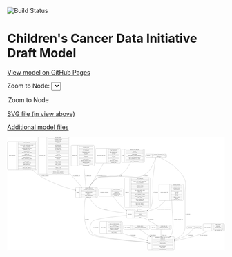 <link rel='stylesheet' href="assets/style.css">
<link rel='stylesheet' href="https://unpkg.com/leaflet@1.5.1/dist/leaflet.css" integrity="sha512-xwE/Az9zrjBIphAcBb3F6JVqxf46+CDLwfLMHloNu6KEQCAWi6HcDUbeOfBIptF7tcCzusKFjFw2yuvEpDL9wQ==" crossorigin="">
<script type="text/javascript" src="https://code.jquery.com/jquery-3.2.1.min.js"></script>
<script type="text/javascript"  src="https://unpkg.com/leaflet@1.5.1/dist/leaflet.js"></script>
<script type="text/javascript" src="assets/actions.js"></script>

![Build Status](https://github.com/CBIIT/ccdi-model/actions/workflows/model-test-and-deploy.yml/badge.svg)

# Children's Cancer Data Initiative Draft Model

[View model on GitHub Pages](https://cbiit.github.io/ccdi-model/)



Zoom to Node: <select id="node_select">
  <option value="">Zoom to Node</option>
</select>
<div id="model"></div>

<p>
<a href="./model-desc/ccdi-model.svg">SVG file (in view above)</a>
<p>
<a href="./model-desc">Additional model files</a>
<div id='graph' style='display:off;'>
<svg width="3373pt" height="1758pt"
 viewBox="0.00 0.00 3373.00 1758.00" xmlns="http://www.w3.org/2000/svg" xmlns:xlink="http://www.w3.org/1999/xlink">
<g id="graph0" class="graph" transform="scale(1 1) rotate(0) translate(4 1754)">
<title>Perl</title>
<polygon fill="#ffffff" stroke="transparent" points="-4,4 -4,-1754 3369,-1754 3369,4 -4,4"/>
<!-- methylation_array_file -->
<g id="node1" class="node">
<title>methylation_array_file</title>
<path fill="none" stroke="#000000" d="M1375,-1347C1375,-1347 1742,-1347 1742,-1347 1748,-1347 1754,-1353 1754,-1359 1754,-1359 1754,-1565 1754,-1565 1754,-1571 1748,-1577 1742,-1577 1742,-1577 1375,-1577 1375,-1577 1369,-1577 1363,-1571 1363,-1565 1363,-1565 1363,-1359 1363,-1359 1363,-1353 1369,-1347 1375,-1347"/>
<text text-anchor="middle" x="1452" y="-1458.3" font-family="Times,serif" font-size="14.00" fill="#000000">methylation_array_file</text>
<polyline fill="none" stroke="#000000" points="1541,-1347 1541,-1577 "/>
<text text-anchor="middle" x="1551.5" y="-1458.3" font-family="Times,serif" font-size="14.00" fill="#000000"> </text>
<polyline fill="none" stroke="#000000" points="1562,-1347 1562,-1577 "/>
<text text-anchor="middle" x="1647.5" y="-1561.8" font-family="Times,serif" font-size="14.00" fill="#000000">dcf_indexd_guid</text>
<polyline fill="none" stroke="#000000" points="1562,-1554 1733,-1554 "/>
<text text-anchor="middle" x="1647.5" y="-1538.8" font-family="Times,serif" font-size="14.00" fill="#000000">file_description</text>
<polyline fill="none" stroke="#000000" points="1562,-1531 1733,-1531 "/>
<text text-anchor="middle" x="1647.5" y="-1515.8" font-family="Times,serif" font-size="14.00" fill="#000000">file_mapping_level</text>
<polyline fill="none" stroke="#000000" points="1562,-1508 1733,-1508 "/>
<text text-anchor="middle" x="1647.5" y="-1492.8" font-family="Times,serif" font-size="14.00" fill="#000000">file_name</text>
<polyline fill="none" stroke="#000000" points="1562,-1485 1733,-1485 "/>
<text text-anchor="middle" x="1647.5" y="-1469.8" font-family="Times,serif" font-size="14.00" fill="#000000">file_size</text>
<polyline fill="none" stroke="#000000" points="1562,-1462 1733,-1462 "/>
<text text-anchor="middle" x="1647.5" y="-1446.8" font-family="Times,serif" font-size="14.00" fill="#000000">file_type</text>
<polyline fill="none" stroke="#000000" points="1562,-1439 1733,-1439 "/>
<text text-anchor="middle" x="1647.5" y="-1423.8" font-family="Times,serif" font-size="14.00" fill="#000000">file_url_in_cds</text>
<polyline fill="none" stroke="#000000" points="1562,-1416 1733,-1416 "/>
<text text-anchor="middle" x="1647.5" y="-1400.8" font-family="Times,serif" font-size="14.00" fill="#000000">md5sum</text>
<polyline fill="none" stroke="#000000" points="1562,-1393 1733,-1393 "/>
<text text-anchor="middle" x="1647.5" y="-1377.8" font-family="Times,serif" font-size="14.00" fill="#000000">methylation_platform</text>
<polyline fill="none" stroke="#000000" points="1562,-1370 1733,-1370 "/>
<text text-anchor="middle" x="1647.5" y="-1354.8" font-family="Times,serif" font-size="14.00" fill="#000000">reporter_label</text>
<polyline fill="none" stroke="#000000" points="1733,-1347 1733,-1577 "/>
<text text-anchor="middle" x="1743.5" y="-1458.3" font-family="Times,serif" font-size="14.00" fill="#000000"> </text>
</g>
<!-- sample -->
<g id="node3" class="node">
<title>sample</title>
<path fill="none" stroke="#000000" d="M1068.5,-812C1068.5,-812 1382.5,-812 1382.5,-812 1388.5,-812 1394.5,-818 1394.5,-824 1394.5,-824 1394.5,-961 1394.5,-961 1394.5,-967 1388.5,-973 1382.5,-973 1382.5,-973 1068.5,-973 1068.5,-973 1062.5,-973 1056.5,-967 1056.5,-961 1056.5,-961 1056.5,-824 1056.5,-824 1056.5,-818 1062.5,-812 1068.5,-812"/>
<text text-anchor="middle" x="1090.5" y="-888.8" font-family="Times,serif" font-size="14.00" fill="#000000">sample</text>
<polyline fill="none" stroke="#000000" points="1124.5,-812 1124.5,-973 "/>
<text text-anchor="middle" x="1135" y="-888.8" font-family="Times,serif" font-size="14.00" fill="#000000"> </text>
<polyline fill="none" stroke="#000000" points="1145.5,-812 1145.5,-973 "/>
<text text-anchor="middle" x="1259.5" y="-957.8" font-family="Times,serif" font-size="14.00" fill="#000000">alternate_sample_id</text>
<polyline fill="none" stroke="#000000" points="1145.5,-950 1373.5,-950 "/>
<text text-anchor="middle" x="1259.5" y="-934.8" font-family="Times,serif" font-size="14.00" fill="#000000">participant_age_at_collection</text>
<polyline fill="none" stroke="#000000" points="1145.5,-927 1373.5,-927 "/>
<text text-anchor="middle" x="1259.5" y="-911.8" font-family="Times,serif" font-size="14.00" fill="#000000">sample_anatomic_site</text>
<polyline fill="none" stroke="#000000" points="1145.5,-904 1373.5,-904 "/>
<text text-anchor="middle" x="1259.5" y="-888.8" font-family="Times,serif" font-size="14.00" fill="#000000">sample_description</text>
<polyline fill="none" stroke="#000000" points="1145.5,-881 1373.5,-881 "/>
<text text-anchor="middle" x="1259.5" y="-865.8" font-family="Times,serif" font-size="14.00" fill="#000000">sample_id</text>
<polyline fill="none" stroke="#000000" points="1145.5,-858 1373.5,-858 "/>
<text text-anchor="middle" x="1259.5" y="-842.8" font-family="Times,serif" font-size="14.00" fill="#000000">sample_tumor_status</text>
<polyline fill="none" stroke="#000000" points="1145.5,-835 1373.5,-835 "/>
<text text-anchor="middle" x="1259.5" y="-819.8" font-family="Times,serif" font-size="14.00" fill="#000000">sample_type</text>
<polyline fill="none" stroke="#000000" points="1373.5,-812 1373.5,-973 "/>
<text text-anchor="middle" x="1384" y="-888.8" font-family="Times,serif" font-size="14.00" fill="#000000"> </text>
</g>
<!-- methylation_array_file&#45;&gt;sample -->
<g id="edge18" class="edge">
<title>methylation_array_file&#45;&gt;sample</title>
<path fill="none" stroke="#000000" d="M1491.1125,-1346.7532C1428.1131,-1239.0111 1335.3488,-1080.3646 1277.7712,-981.8948"/>
<polygon fill="#000000" stroke="#000000" points="1280.725,-980.0124 1272.6559,-973.1465 1274.6822,-983.5458 1280.725,-980.0124"/>
<text text-anchor="middle" x="1463" y="-1144.8" font-family="Times,serif" font-size="14.00" fill="#000000">of_methylation_array_file</text>
</g>
<!-- therapeutic_procedure -->
<g id="node2" class="node">
<title>therapeutic_procedure</title>
<path fill="none" stroke="#000000" d="M1425,-835C1425,-835 1782,-835 1782,-835 1788,-835 1794,-841 1794,-847 1794,-847 1794,-938 1794,-938 1794,-944 1788,-950 1782,-950 1782,-950 1425,-950 1425,-950 1419,-950 1413,-944 1413,-938 1413,-938 1413,-847 1413,-847 1413,-841 1419,-835 1425,-835"/>
<text text-anchor="middle" x="1503.5" y="-888.8" font-family="Times,serif" font-size="14.00" fill="#000000">therapeutic_procedure</text>
<polyline fill="none" stroke="#000000" points="1594,-835 1594,-950 "/>
<text text-anchor="middle" x="1604.5" y="-888.8" font-family="Times,serif" font-size="14.00" fill="#000000"> </text>
<polyline fill="none" stroke="#000000" points="1615,-835 1615,-950 "/>
<text text-anchor="middle" x="1694" y="-934.8" font-family="Times,serif" font-size="14.00" fill="#000000">days_to_treatment</text>
<polyline fill="none" stroke="#000000" points="1615,-927 1773,-927 "/>
<text text-anchor="middle" x="1694" y="-911.8" font-family="Times,serif" font-size="14.00" fill="#000000">therapeutic_agents</text>
<polyline fill="none" stroke="#000000" points="1615,-904 1773,-904 "/>
<text text-anchor="middle" x="1694" y="-888.8" font-family="Times,serif" font-size="14.00" fill="#000000">treatment_id</text>
<polyline fill="none" stroke="#000000" points="1615,-881 1773,-881 "/>
<text text-anchor="middle" x="1694" y="-865.8" font-family="Times,serif" font-size="14.00" fill="#000000">treatment_outcome</text>
<polyline fill="none" stroke="#000000" points="1615,-858 1773,-858 "/>
<text text-anchor="middle" x="1694" y="-842.8" font-family="Times,serif" font-size="14.00" fill="#000000">treatment_type</text>
<polyline fill="none" stroke="#000000" points="1773,-835 1773,-950 "/>
<text text-anchor="middle" x="1783.5" y="-888.8" font-family="Times,serif" font-size="14.00" fill="#000000"> </text>
</g>
<!-- participant -->
<g id="node10" class="node">
<title>participant</title>
<path fill="none" stroke="#000000" d="M1859.5,-495.5C1859.5,-495.5 2163.5,-495.5 2163.5,-495.5 2169.5,-495.5 2175.5,-501.5 2175.5,-507.5 2175.5,-507.5 2175.5,-598.5 2175.5,-598.5 2175.5,-604.5 2169.5,-610.5 2163.5,-610.5 2163.5,-610.5 1859.5,-610.5 1859.5,-610.5 1853.5,-610.5 1847.5,-604.5 1847.5,-598.5 1847.5,-598.5 1847.5,-507.5 1847.5,-507.5 1847.5,-501.5 1853.5,-495.5 1859.5,-495.5"/>
<text text-anchor="middle" x="1895.5" y="-549.3" font-family="Times,serif" font-size="14.00" fill="#000000">participant</text>
<polyline fill="none" stroke="#000000" points="1943.5,-495.5 1943.5,-610.5 "/>
<text text-anchor="middle" x="1954" y="-549.3" font-family="Times,serif" font-size="14.00" fill="#000000"> </text>
<polyline fill="none" stroke="#000000" points="1964.5,-495.5 1964.5,-610.5 "/>
<text text-anchor="middle" x="2059.5" y="-595.3" font-family="Times,serif" font-size="14.00" fill="#000000">alternate_participant_id</text>
<polyline fill="none" stroke="#000000" points="1964.5,-587.5 2154.5,-587.5 "/>
<text text-anchor="middle" x="2059.5" y="-572.3" font-family="Times,serif" font-size="14.00" fill="#000000">ethnicity</text>
<polyline fill="none" stroke="#000000" points="1964.5,-564.5 2154.5,-564.5 "/>
<text text-anchor="middle" x="2059.5" y="-549.3" font-family="Times,serif" font-size="14.00" fill="#000000">gender</text>
<polyline fill="none" stroke="#000000" points="1964.5,-541.5 2154.5,-541.5 "/>
<text text-anchor="middle" x="2059.5" y="-526.3" font-family="Times,serif" font-size="14.00" fill="#000000">participant_id</text>
<polyline fill="none" stroke="#000000" points="1964.5,-518.5 2154.5,-518.5 "/>
<text text-anchor="middle" x="2059.5" y="-503.3" font-family="Times,serif" font-size="14.00" fill="#000000">race</text>
<polyline fill="none" stroke="#000000" points="2154.5,-495.5 2154.5,-610.5 "/>
<text text-anchor="middle" x="2165" y="-549.3" font-family="Times,serif" font-size="14.00" fill="#000000"> </text>
</g>
<!-- therapeutic_procedure&#45;&gt;participant -->
<g id="edge16" class="edge">
<title>therapeutic_procedure&#45;&gt;participant</title>
<path fill="none" stroke="#000000" d="M1638.6571,-834.9319C1677.1287,-776.1369 1743.7839,-685.6712 1821.5,-629 1827.8578,-624.3638 1834.5378,-619.961 1841.4364,-615.7858"/>
<polygon fill="#000000" stroke="#000000" points="1843.4139,-618.6841 1850.284,-610.6186 1839.8836,-612.6395 1843.4139,-618.6841"/>
<text text-anchor="middle" x="1914.5" y="-632.8" font-family="Times,serif" font-size="14.00" fill="#000000">of_therapeutic_procedure</text>
</g>
<!-- study -->
<g id="node4" class="node">
<title>study</title>
<path fill="none" stroke="#000000" d="M2184.5,-.5C2184.5,-.5 2574.5,-.5 2574.5,-.5 2580.5,-.5 2586.5,-6.5 2586.5,-12.5 2586.5,-12.5 2586.5,-195.5 2586.5,-195.5 2586.5,-201.5 2580.5,-207.5 2574.5,-207.5 2574.5,-207.5 2184.5,-207.5 2184.5,-207.5 2178.5,-207.5 2172.5,-201.5 2172.5,-195.5 2172.5,-195.5 2172.5,-12.5 2172.5,-12.5 2172.5,-6.5 2178.5,-.5 2184.5,-.5"/>
<text text-anchor="middle" x="2200.5" y="-100.3" font-family="Times,serif" font-size="14.00" fill="#000000">study</text>
<polyline fill="none" stroke="#000000" points="2228.5,-.5 2228.5,-207.5 "/>
<text text-anchor="middle" x="2239" y="-100.3" font-family="Times,serif" font-size="14.00" fill="#000000"> </text>
<polyline fill="none" stroke="#000000" points="2249.5,-.5 2249.5,-207.5 "/>
<text text-anchor="middle" x="2407.5" y="-192.3" font-family="Times,serif" font-size="14.00" fill="#000000">experimental_strategy_and_data_subtype</text>
<polyline fill="none" stroke="#000000" points="2249.5,-184.5 2565.5,-184.5 "/>
<text text-anchor="middle" x="2407.5" y="-169.3" font-family="Times,serif" font-size="14.00" fill="#000000">external_url</text>
<polyline fill="none" stroke="#000000" points="2249.5,-161.5 2565.5,-161.5 "/>
<text text-anchor="middle" x="2407.5" y="-146.3" font-family="Times,serif" font-size="14.00" fill="#000000">phs_accession</text>
<polyline fill="none" stroke="#000000" points="2249.5,-138.5 2565.5,-138.5 "/>
<text text-anchor="middle" x="2407.5" y="-123.3" font-family="Times,serif" font-size="14.00" fill="#000000">size_of_data_being_uploaded</text>
<polyline fill="none" stroke="#000000" points="2249.5,-115.5 2565.5,-115.5 "/>
<text text-anchor="middle" x="2407.5" y="-100.3" font-family="Times,serif" font-size="14.00" fill="#000000">study_acronym</text>
<polyline fill="none" stroke="#000000" points="2249.5,-92.5 2565.5,-92.5 "/>
<text text-anchor="middle" x="2407.5" y="-77.3" font-family="Times,serif" font-size="14.00" fill="#000000">study_data_types</text>
<polyline fill="none" stroke="#000000" points="2249.5,-69.5 2565.5,-69.5 "/>
<text text-anchor="middle" x="2407.5" y="-54.3" font-family="Times,serif" font-size="14.00" fill="#000000">study_description</text>
<polyline fill="none" stroke="#000000" points="2249.5,-46.5 2565.5,-46.5 "/>
<text text-anchor="middle" x="2407.5" y="-31.3" font-family="Times,serif" font-size="14.00" fill="#000000">study_name</text>
<polyline fill="none" stroke="#000000" points="2249.5,-23.5 2565.5,-23.5 "/>
<text text-anchor="middle" x="2407.5" y="-8.3" font-family="Times,serif" font-size="14.00" fill="#000000">study_short_title</text>
<polyline fill="none" stroke="#000000" points="2565.5,-.5 2565.5,-207.5 "/>
<text text-anchor="middle" x="2576" y="-100.3" font-family="Times,serif" font-size="14.00" fill="#000000"> </text>
</g>
<!-- sample&#45;&gt;study -->
<g id="edge10" class="edge">
<title>sample&#45;&gt;study</title>
<path fill="none" stroke="#000000" d="M1207.5749,-811.8274C1183.6687,-682.3398 1156.8808,-425.771 1274.5,-259 1324.9372,-187.4857 1854.7101,-139.7034 2162.0114,-117.7808"/>
<polygon fill="#000000" stroke="#000000" points="2162.6682,-121.243 2172.3953,-117.0438 2162.1726,-114.2606 2162.6682,-121.243"/>
<text text-anchor="middle" x="1233" y="-465.8" font-family="Times,serif" font-size="14.00" fill="#000000">of_sample</text>
</g>
<!-- sample&#45;&gt;participant -->
<g id="edge9" class="edge">
<title>sample&#45;&gt;participant</title>
<path fill="none" stroke="#000000" d="M1267.5867,-811.8344C1298.5375,-760.724 1345.435,-697.7346 1404.5,-662 1475.7627,-618.8857 1684.6071,-587.9166 1837.4811,-570.2549"/>
<polygon fill="#000000" stroke="#000000" points="1837.931,-573.7263 1847.4677,-569.1108 1837.1342,-566.7718 1837.931,-573.7263"/>
<text text-anchor="middle" x="1522" y="-632.8" font-family="Times,serif" font-size="14.00" fill="#000000">of_sample</text>
</g>
<!-- study_arm -->
<g id="node5" class="node">
<title>study_arm</title>
<path fill="none" stroke="#000000" d="M2231,-317C2231,-317 2528,-317 2528,-317 2534,-317 2540,-323 2540,-329 2540,-329 2540,-374 2540,-374 2540,-380 2534,-386 2528,-386 2528,-386 2231,-386 2231,-386 2225,-386 2219,-380 2219,-374 2219,-374 2219,-329 2219,-329 2219,-323 2225,-317 2231,-317"/>
<text text-anchor="middle" x="2265" y="-347.8" font-family="Times,serif" font-size="14.00" fill="#000000">study_arm</text>
<polyline fill="none" stroke="#000000" points="2311,-317 2311,-386 "/>
<text text-anchor="middle" x="2321.5" y="-347.8" font-family="Times,serif" font-size="14.00" fill="#000000"> </text>
<polyline fill="none" stroke="#000000" points="2332,-317 2332,-386 "/>
<text text-anchor="middle" x="2425.5" y="-370.8" font-family="Times,serif" font-size="14.00" fill="#000000">clinical_trial_arm</text>
<polyline fill="none" stroke="#000000" points="2332,-363 2519,-363 "/>
<text text-anchor="middle" x="2425.5" y="-347.8" font-family="Times,serif" font-size="14.00" fill="#000000">clinical_trial_identifier</text>
<polyline fill="none" stroke="#000000" points="2332,-340 2519,-340 "/>
<text text-anchor="middle" x="2425.5" y="-324.8" font-family="Times,serif" font-size="14.00" fill="#000000">clinical_trial_repository</text>
<polyline fill="none" stroke="#000000" points="2519,-317 2519,-386 "/>
<text text-anchor="middle" x="2529.5" y="-347.8" font-family="Times,serif" font-size="14.00" fill="#000000"> </text>
</g>
<!-- study_arm&#45;&gt;study -->
<g id="edge1" class="edge">
<title>study_arm&#45;&gt;study</title>
<path fill="none" stroke="#000000" d="M2379.5,-316.8256C2379.5,-290.8629 2379.5,-253.7725 2379.5,-217.8091"/>
<polygon fill="#000000" stroke="#000000" points="2383.0001,-217.7056 2379.5,-207.7056 2376.0001,-217.7056 2383.0001,-217.7056"/>
<text text-anchor="middle" x="2428" y="-229.8" font-family="Times,serif" font-size="14.00" fill="#000000">of_study_arm</text>
</g>
<!-- pdx -->
<g id="node6" class="node">
<title>pdx</title>
<path fill="none" stroke="#000000" d="M1784,-1358.5C1784,-1358.5 2113,-1358.5 2113,-1358.5 2119,-1358.5 2125,-1364.5 2125,-1370.5 2125,-1370.5 2125,-1553.5 2125,-1553.5 2125,-1559.5 2119,-1565.5 2113,-1565.5 2113,-1565.5 1784,-1565.5 1784,-1565.5 1778,-1565.5 1772,-1559.5 1772,-1553.5 1772,-1553.5 1772,-1370.5 1772,-1370.5 1772,-1364.5 1778,-1358.5 1784,-1358.5"/>
<text text-anchor="middle" x="1793.5" y="-1458.3" font-family="Times,serif" font-size="14.00" fill="#000000">pdx</text>
<polyline fill="none" stroke="#000000" points="1815,-1358.5 1815,-1565.5 "/>
<text text-anchor="middle" x="1825.5" y="-1458.3" font-family="Times,serif" font-size="14.00" fill="#000000"> </text>
<polyline fill="none" stroke="#000000" points="1836,-1358.5 1836,-1565.5 "/>
<text text-anchor="middle" x="1970" y="-1550.3" font-family="Times,serif" font-size="14.00" fill="#000000">injection_type_and_site</text>
<polyline fill="none" stroke="#000000" points="1836,-1542.5 2104,-1542.5 "/>
<text text-anchor="middle" x="1970" y="-1527.3" font-family="Times,serif" font-size="14.00" fill="#000000">model_id</text>
<polyline fill="none" stroke="#000000" points="1836,-1519.5 2104,-1519.5 "/>
<text text-anchor="middle" x="1970" y="-1504.3" font-family="Times,serif" font-size="14.00" fill="#000000">model_type</text>
<polyline fill="none" stroke="#000000" points="1836,-1496.5 2104,-1496.5 "/>
<text text-anchor="middle" x="1970" y="-1481.3" font-family="Times,serif" font-size="14.00" fill="#000000">mouse_strain</text>
<polyline fill="none" stroke="#000000" points="1836,-1473.5 2104,-1473.5 "/>
<text text-anchor="middle" x="1970" y="-1458.3" font-family="Times,serif" font-size="14.00" fill="#000000">strain_immune_system_humanized</text>
<polyline fill="none" stroke="#000000" points="1836,-1450.5 2104,-1450.5 "/>
<text text-anchor="middle" x="1970" y="-1435.3" font-family="Times,serif" font-size="14.00" fill="#000000">tumor_characterization_method</text>
<polyline fill="none" stroke="#000000" points="1836,-1427.5 2104,-1427.5 "/>
<text text-anchor="middle" x="1970" y="-1412.3" font-family="Times,serif" font-size="14.00" fill="#000000">tumor_not_mus_or_ebv_origin</text>
<polyline fill="none" stroke="#000000" points="1836,-1404.5 2104,-1404.5 "/>
<text text-anchor="middle" x="1970" y="-1389.3" font-family="Times,serif" font-size="14.00" fill="#000000">tumor_preparation</text>
<polyline fill="none" stroke="#000000" points="1836,-1381.5 2104,-1381.5 "/>
<text text-anchor="middle" x="1970" y="-1366.3" font-family="Times,serif" font-size="14.00" fill="#000000">type_of_humanization</text>
<polyline fill="none" stroke="#000000" points="2104,-1358.5 2104,-1565.5 "/>
<text text-anchor="middle" x="2114.5" y="-1458.3" font-family="Times,serif" font-size="14.00" fill="#000000"> </text>
</g>
<!-- pdx&#45;&gt;sample -->
<g id="edge11" class="edge">
<title>pdx&#45;&gt;sample</title>
<path fill="none" stroke="#000000" d="M1908.06,-1358.1925C1877.8642,-1294.7713 1830.2464,-1217.7023 1763.5,-1174 1686.2931,-1123.4487 1649.907,-1153.6931 1558.5,-1141 1524.3723,-1136.2609 1434.5127,-1139.9233 1404.5,-1123 1347.2385,-1090.712 1302.041,-1031.9458 1271.3871,-981.834"/>
<polygon fill="#000000" stroke="#000000" points="1274.3664,-979.9967 1266.2135,-973.2305 1268.3675,-983.6041 1274.3664,-979.9967"/>
<text text-anchor="middle" x="1752.5" y="-1144.8" font-family="Times,serif" font-size="14.00" fill="#000000">of_pdx</text>
</g>
<!-- study_admin -->
<g id="node7" class="node">
<title>study_admin</title>
<path fill="none" stroke="#000000" d="M1441.5,-259.5C1441.5,-259.5 1767.5,-259.5 1767.5,-259.5 1773.5,-259.5 1779.5,-265.5 1779.5,-271.5 1779.5,-271.5 1779.5,-431.5 1779.5,-431.5 1779.5,-437.5 1773.5,-443.5 1767.5,-443.5 1767.5,-443.5 1441.5,-443.5 1441.5,-443.5 1435.5,-443.5 1429.5,-437.5 1429.5,-431.5 1429.5,-431.5 1429.5,-271.5 1429.5,-271.5 1429.5,-265.5 1435.5,-259.5 1441.5,-259.5"/>
<text text-anchor="middle" x="1483.5" y="-347.8" font-family="Times,serif" font-size="14.00" fill="#000000">study_admin</text>
<polyline fill="none" stroke="#000000" points="1537.5,-259.5 1537.5,-443.5 "/>
<text text-anchor="middle" x="1548" y="-347.8" font-family="Times,serif" font-size="14.00" fill="#000000"> </text>
<polyline fill="none" stroke="#000000" points="1558.5,-259.5 1558.5,-443.5 "/>
<text text-anchor="middle" x="1658.5" y="-428.3" font-family="Times,serif" font-size="14.00" fill="#000000">acl</text>
<polyline fill="none" stroke="#000000" points="1558.5,-420.5 1758.5,-420.5 "/>
<text text-anchor="middle" x="1658.5" y="-405.3" font-family="Times,serif" font-size="14.00" fill="#000000">adult_or_childhood_study</text>
<polyline fill="none" stroke="#000000" points="1558.5,-397.5 1758.5,-397.5 "/>
<text text-anchor="middle" x="1658.5" y="-382.3" font-family="Times,serif" font-size="14.00" fill="#000000">data_types</text>
<polyline fill="none" stroke="#000000" points="1558.5,-374.5 1758.5,-374.5 "/>
<text text-anchor="middle" x="1658.5" y="-359.3" font-family="Times,serif" font-size="14.00" fill="#000000">file_types_and_format</text>
<polyline fill="none" stroke="#000000" points="1558.5,-351.5 1758.5,-351.5 "/>
<text text-anchor="middle" x="1658.5" y="-336.3" font-family="Times,serif" font-size="14.00" fill="#000000">number_of_participants</text>
<polyline fill="none" stroke="#000000" points="1558.5,-328.5 1758.5,-328.5 "/>
<text text-anchor="middle" x="1658.5" y="-313.3" font-family="Times,serif" font-size="14.00" fill="#000000">number_of_samples</text>
<polyline fill="none" stroke="#000000" points="1558.5,-305.5 1758.5,-305.5 "/>
<text text-anchor="middle" x="1658.5" y="-290.3" font-family="Times,serif" font-size="14.00" fill="#000000">organism_species</text>
<polyline fill="none" stroke="#000000" points="1558.5,-282.5 1758.5,-282.5 "/>
<text text-anchor="middle" x="1658.5" y="-267.3" font-family="Times,serif" font-size="14.00" fill="#000000">study_admin_id</text>
<polyline fill="none" stroke="#000000" points="1758.5,-259.5 1758.5,-443.5 "/>
<text text-anchor="middle" x="1769" y="-347.8" font-family="Times,serif" font-size="14.00" fill="#000000"> </text>
</g>
<!-- study_admin&#45;&gt;study -->
<g id="edge3" class="edge">
<title>study_admin&#45;&gt;study</title>
<path fill="none" stroke="#000000" d="M1779.6208,-262.8184C1782.9285,-261.5087 1786.2236,-260.2343 1789.5,-259 1910.2365,-213.5162 2049.6721,-176.2207 2162.6681,-149.6205"/>
<polygon fill="#000000" stroke="#000000" points="2163.5416,-153.0107 2172.4797,-147.3219 2161.9449,-146.1952 2163.5416,-153.0107"/>
<text text-anchor="middle" x="1940" y="-229.8" font-family="Times,serif" font-size="14.00" fill="#000000">of_study_admin</text>
</g>
<!-- sample_diagnosis -->
<g id="node8" class="node">
<title>sample_diagnosis</title>
<path fill="none" stroke="#000000" d="M12,-1243.5C12,-1243.5 445,-1243.5 445,-1243.5 451,-1243.5 457,-1249.5 457,-1255.5 457,-1255.5 457,-1668.5 457,-1668.5 457,-1674.5 451,-1680.5 445,-1680.5 445,-1680.5 12,-1680.5 12,-1680.5 6,-1680.5 0,-1674.5 0,-1668.5 0,-1668.5 0,-1255.5 0,-1255.5 0,-1249.5 6,-1243.5 12,-1243.5"/>
<text text-anchor="middle" x="71.5" y="-1458.3" font-family="Times,serif" font-size="14.00" fill="#000000">sample_diagnosis</text>
<polyline fill="none" stroke="#000000" points="143,-1243.5 143,-1680.5 "/>
<text text-anchor="middle" x="153.5" y="-1458.3" font-family="Times,serif" font-size="14.00" fill="#000000"> </text>
<polyline fill="none" stroke="#000000" points="164,-1243.5 164,-1680.5 "/>
<text text-anchor="middle" x="300" y="-1665.3" font-family="Times,serif" font-size="14.00" fill="#000000">age_at_diagnosis</text>
<polyline fill="none" stroke="#000000" points="164,-1657.5 436,-1657.5 "/>
<text text-anchor="middle" x="300" y="-1642.3" font-family="Times,serif" font-size="14.00" fill="#000000">days_to_last_followup</text>
<polyline fill="none" stroke="#000000" points="164,-1634.5 436,-1634.5 "/>
<text text-anchor="middle" x="300" y="-1619.3" font-family="Times,serif" font-size="14.00" fill="#000000">days_to_last_known_disease_status</text>
<polyline fill="none" stroke="#000000" points="164,-1611.5 436,-1611.5 "/>
<text text-anchor="middle" x="300" y="-1596.3" font-family="Times,serif" font-size="14.00" fill="#000000">days_to_recurrence</text>
<polyline fill="none" stroke="#000000" points="164,-1588.5 436,-1588.5 "/>
<text text-anchor="middle" x="300" y="-1573.3" font-family="Times,serif" font-size="14.00" fill="#000000">diagnosis_finer_resolution</text>
<polyline fill="none" stroke="#000000" points="164,-1565.5 436,-1565.5 "/>
<text text-anchor="middle" x="300" y="-1550.3" font-family="Times,serif" font-size="14.00" fill="#000000">diagnosis_icd_cm</text>
<polyline fill="none" stroke="#000000" points="164,-1542.5 436,-1542.5 "/>
<text text-anchor="middle" x="300" y="-1527.3" font-family="Times,serif" font-size="14.00" fill="#000000">diagnosis_icd_o</text>
<polyline fill="none" stroke="#000000" points="164,-1519.5 436,-1519.5 "/>
<text text-anchor="middle" x="300" y="-1504.3" font-family="Times,serif" font-size="14.00" fill="#000000">last_known_disease_status</text>
<polyline fill="none" stroke="#000000" points="164,-1496.5 436,-1496.5 "/>
<text text-anchor="middle" x="300" y="-1481.3" font-family="Times,serif" font-size="14.00" fill="#000000">primary_site</text>
<polyline fill="none" stroke="#000000" points="164,-1473.5 436,-1473.5 "/>
<text text-anchor="middle" x="300" y="-1458.3" font-family="Times,serif" font-size="14.00" fill="#000000">progression_or_recurrence</text>
<polyline fill="none" stroke="#000000" points="164,-1450.5 436,-1450.5 "/>
<text text-anchor="middle" x="300" y="-1435.3" font-family="Times,serif" font-size="14.00" fill="#000000">sample_diagnosis_id</text>
<polyline fill="none" stroke="#000000" points="164,-1427.5 436,-1427.5 "/>
<text text-anchor="middle" x="300" y="-1412.3" font-family="Times,serif" font-size="14.00" fill="#000000">site_of_resection_or_biopsy</text>
<polyline fill="none" stroke="#000000" points="164,-1404.5 436,-1404.5 "/>
<text text-anchor="middle" x="300" y="-1389.3" font-family="Times,serif" font-size="14.00" fill="#000000">tissue_or_organ_of_origin</text>
<polyline fill="none" stroke="#000000" points="164,-1381.5 436,-1381.5 "/>
<text text-anchor="middle" x="300" y="-1366.3" font-family="Times,serif" font-size="14.00" fill="#000000">tumor_grade</text>
<polyline fill="none" stroke="#000000" points="164,-1358.5 436,-1358.5 "/>
<text text-anchor="middle" x="300" y="-1343.3" font-family="Times,serif" font-size="14.00" fill="#000000">tumor_incidence_type</text>
<polyline fill="none" stroke="#000000" points="164,-1335.5 436,-1335.5 "/>
<text text-anchor="middle" x="300" y="-1320.3" font-family="Times,serif" font-size="14.00" fill="#000000">tumor_morphology</text>
<polyline fill="none" stroke="#000000" points="164,-1312.5 436,-1312.5 "/>
<text text-anchor="middle" x="300" y="-1297.3" font-family="Times,serif" font-size="14.00" fill="#000000">tumor_stage_clinical_m</text>
<polyline fill="none" stroke="#000000" points="164,-1289.5 436,-1289.5 "/>
<text text-anchor="middle" x="300" y="-1274.3" font-family="Times,serif" font-size="14.00" fill="#000000">tumor_stage_clinical_n</text>
<polyline fill="none" stroke="#000000" points="164,-1266.5 436,-1266.5 "/>
<text text-anchor="middle" x="300" y="-1251.3" font-family="Times,serif" font-size="14.00" fill="#000000">tumor_stage_clinical_t</text>
<polyline fill="none" stroke="#000000" points="436,-1243.5 436,-1680.5 "/>
<text text-anchor="middle" x="446.5" y="-1458.3" font-family="Times,serif" font-size="14.00" fill="#000000"> </text>
</g>
<!-- sample_diagnosis&#45;&gt;sample -->
<g id="edge13" class="edge">
<title>sample_diagnosis&#45;&gt;sample</title>
<path fill="none" stroke="#000000" d="M386.484,-1243.4574C410.9959,-1217.9016 437.5381,-1193.8982 465.5,-1174 642.9171,-1047.7464 883.5734,-971.265 1046.1706,-930.5183"/>
<polygon fill="#000000" stroke="#000000" points="1047.4191,-933.8146 1056.2796,-928.0059 1045.7307,-927.0213 1047.4191,-933.8146"/>
<text text-anchor="middle" x="576.5" y="-1144.8" font-family="Times,serif" font-size="14.00" fill="#000000">of_sample_diagnosis</text>
</g>
<!-- study_funding -->
<g id="node9" class="node">
<title>study_funding</title>
<path fill="none" stroke="#000000" d="M1810,-317C1810,-317 2189,-317 2189,-317 2195,-317 2201,-323 2201,-329 2201,-329 2201,-374 2201,-374 2201,-380 2195,-386 2189,-386 2189,-386 1810,-386 1810,-386 1804,-386 1798,-380 1798,-374 1798,-374 1798,-329 1798,-329 1798,-323 1804,-317 1810,-317"/>
<text text-anchor="middle" x="1857.5" y="-347.8" font-family="Times,serif" font-size="14.00" fill="#000000">study_funding</text>
<polyline fill="none" stroke="#000000" points="1917,-317 1917,-386 "/>
<text text-anchor="middle" x="1927.5" y="-347.8" font-family="Times,serif" font-size="14.00" fill="#000000"> </text>
<polyline fill="none" stroke="#000000" points="1938,-317 1938,-386 "/>
<text text-anchor="middle" x="2059" y="-370.8" font-family="Times,serif" font-size="14.00" fill="#000000">funding_agency</text>
<polyline fill="none" stroke="#000000" points="1938,-363 2180,-363 "/>
<text text-anchor="middle" x="2059" y="-347.8" font-family="Times,serif" font-size="14.00" fill="#000000">funding_source_program_name</text>
<polyline fill="none" stroke="#000000" points="1938,-340 2180,-340 "/>
<text text-anchor="middle" x="2059" y="-324.8" font-family="Times,serif" font-size="14.00" fill="#000000">grant_id</text>
<polyline fill="none" stroke="#000000" points="2180,-317 2180,-386 "/>
<text text-anchor="middle" x="2190.5" y="-347.8" font-family="Times,serif" font-size="14.00" fill="#000000"> </text>
</g>
<!-- study_funding&#45;&gt;study -->
<g id="edge12" class="edge">
<title>study_funding&#45;&gt;study</title>
<path fill="none" stroke="#000000" d="M2052.7375,-316.8256C2094.3029,-289.7534 2154.4447,-250.582 2211.831,-213.2055"/>
<polygon fill="#000000" stroke="#000000" points="2213.806,-216.0961 2220.2752,-207.7056 2209.9856,-210.2305 2213.806,-216.0961"/>
<text text-anchor="middle" x="2251.5" y="-229.8" font-family="Times,serif" font-size="14.00" fill="#000000">of_study_funding</text>
</g>
<!-- participant&#45;&gt;study -->
<g id="edge14" class="edge">
<title>participant&#45;&gt;study</title>
<path fill="none" stroke="#000000" d="M1847.4325,-538.2931C1653.7429,-519.2401 1353.4561,-483.7234 1319.5,-444 1266.0744,-381.5004 1265.7304,-321.2039 1319.5,-259 1373.7779,-196.208 1867.7581,-145.6207 2161.8422,-120.7484"/>
<polygon fill="#000000" stroke="#000000" points="2162.5474,-124.2015 2172.2183,-119.8745 2161.9599,-117.2262 2162.5474,-124.2015"/>
<text text-anchor="middle" x="1370" y="-347.8" font-family="Times,serif" font-size="14.00" fill="#000000">of_participant</text>
</g>
<!-- participant&#45;&gt;study_arm -->
<g id="edge15" class="edge">
<title>participant&#45;&gt;study_arm</title>
<path fill="none" stroke="#000000" d="M2116.954,-495.2582C2178.0149,-461.824 2253.2829,-420.6107 2307.5507,-390.8962"/>
<polygon fill="#000000" stroke="#000000" points="2309.3224,-393.9165 2316.4126,-386.0438 2305.9604,-387.7766 2309.3224,-393.9165"/>
<text text-anchor="middle" x="2223" y="-465.8" font-family="Times,serif" font-size="14.00" fill="#000000">of_participant</text>
</g>
<!-- clinical_measure_file -->
<g id="node11" class="node">
<title>clinical_measure_file</title>
<path fill="none" stroke="#000000" d="M2361.5,-766C2361.5,-766 2713.5,-766 2713.5,-766 2719.5,-766 2725.5,-772 2725.5,-778 2725.5,-778 2725.5,-1007 2725.5,-1007 2725.5,-1013 2719.5,-1019 2713.5,-1019 2713.5,-1019 2361.5,-1019 2361.5,-1019 2355.5,-1019 2349.5,-1013 2349.5,-1007 2349.5,-1007 2349.5,-778 2349.5,-778 2349.5,-772 2355.5,-766 2361.5,-766"/>
<text text-anchor="middle" x="2433" y="-888.8" font-family="Times,serif" font-size="14.00" fill="#000000">clinical_measure_file</text>
<polyline fill="none" stroke="#000000" points="2516.5,-766 2516.5,-1019 "/>
<text text-anchor="middle" x="2527" y="-888.8" font-family="Times,serif" font-size="14.00" fill="#000000"> </text>
<polyline fill="none" stroke="#000000" points="2537.5,-766 2537.5,-1019 "/>
<text text-anchor="middle" x="2621" y="-1003.8" font-family="Times,serif" font-size="14.00" fill="#000000">checksum_algorithm</text>
<polyline fill="none" stroke="#000000" points="2537.5,-996 2704.5,-996 "/>
<text text-anchor="middle" x="2621" y="-980.8" font-family="Times,serif" font-size="14.00" fill="#000000">checksum_value</text>
<polyline fill="none" stroke="#000000" points="2537.5,-973 2704.5,-973 "/>
<text text-anchor="middle" x="2621" y="-957.8" font-family="Times,serif" font-size="14.00" fill="#000000">dcf_indexd_guid</text>
<polyline fill="none" stroke="#000000" points="2537.5,-950 2704.5,-950 "/>
<text text-anchor="middle" x="2621" y="-934.8" font-family="Times,serif" font-size="14.00" fill="#000000">file_description</text>
<polyline fill="none" stroke="#000000" points="2537.5,-927 2704.5,-927 "/>
<text text-anchor="middle" x="2621" y="-911.8" font-family="Times,serif" font-size="14.00" fill="#000000">file_mapping_level</text>
<polyline fill="none" stroke="#000000" points="2537.5,-904 2704.5,-904 "/>
<text text-anchor="middle" x="2621" y="-888.8" font-family="Times,serif" font-size="14.00" fill="#000000">file_name</text>
<polyline fill="none" stroke="#000000" points="2537.5,-881 2704.5,-881 "/>
<text text-anchor="middle" x="2621" y="-865.8" font-family="Times,serif" font-size="14.00" fill="#000000">file_size</text>
<polyline fill="none" stroke="#000000" points="2537.5,-858 2704.5,-858 "/>
<text text-anchor="middle" x="2621" y="-842.8" font-family="Times,serif" font-size="14.00" fill="#000000">file_type</text>
<polyline fill="none" stroke="#000000" points="2537.5,-835 2704.5,-835 "/>
<text text-anchor="middle" x="2621" y="-819.8" font-family="Times,serif" font-size="14.00" fill="#000000">file_url_in_cds</text>
<polyline fill="none" stroke="#000000" points="2537.5,-812 2704.5,-812 "/>
<text text-anchor="middle" x="2621" y="-796.8" font-family="Times,serif" font-size="14.00" fill="#000000">md5sum</text>
<polyline fill="none" stroke="#000000" points="2537.5,-789 2704.5,-789 "/>
<text text-anchor="middle" x="2621" y="-773.8" font-family="Times,serif" font-size="14.00" fill="#000000">participant_list</text>
<polyline fill="none" stroke="#000000" points="2704.5,-766 2704.5,-1019 "/>
<text text-anchor="middle" x="2715" y="-888.8" font-family="Times,serif" font-size="14.00" fill="#000000"> </text>
</g>
<!-- clinical_measure_file&#45;&gt;study -->
<g id="edge17" class="edge">
<title>clinical_measure_file&#45;&gt;study</title>
<path fill="none" stroke="#000000" d="M2546.6248,-765.8293C2549.0396,-726.7822 2551.3048,-683.6371 2552.5,-644 2555.0787,-558.4807 2584.3727,-337.1287 2549.5,-259 2542.6278,-243.6035 2533.3993,-229.0699 2522.7785,-215.5334"/>
<polygon fill="#000000" stroke="#000000" points="2525.4049,-213.2159 2516.3716,-207.6796 2519.9808,-217.6407 2525.4049,-213.2159"/>
<text text-anchor="middle" x="2649.5" y="-465.8" font-family="Times,serif" font-size="14.00" fill="#000000">of_clinical_measure_file</text>
</g>
<!-- clinical_measure_file&#45;&gt;participant -->
<g id="edge5" class="edge">
<title>clinical_measure_file&#45;&gt;participant</title>
<path fill="none" stroke="#000000" d="M2444.296,-765.9221C2412.7452,-729.0334 2375.3268,-690.9192 2335.5,-662 2319.0666,-650.0673 2312.0786,-652.2024 2293.5,-644 2278.7617,-637.4931 2275.5698,-634.697 2260.5,-629 2236.4137,-619.8944 2210.7158,-611.0776 2185.3167,-602.872"/>
<polygon fill="#000000" stroke="#000000" points="2186.1919,-599.4772 2175.6008,-599.7578 2184.0552,-606.1432 2186.1919,-599.4772"/>
<text text-anchor="middle" x="2423" y="-632.8" font-family="Times,serif" font-size="14.00" fill="#000000">of_clinical_measure_file_participant</text>
</g>
<!-- synonym -->
<g id="node12" class="node">
<title>synonym</title>
<path fill="none" stroke="#000000" d="M2155,-1439C2155,-1439 2456,-1439 2456,-1439 2462,-1439 2468,-1445 2468,-1451 2468,-1451 2468,-1473 2468,-1473 2468,-1479 2462,-1485 2456,-1485 2456,-1485 2155,-1485 2155,-1485 2149,-1485 2143,-1479 2143,-1473 2143,-1473 2143,-1451 2143,-1451 2143,-1445 2149,-1439 2155,-1439"/>
<text text-anchor="middle" x="2183" y="-1458.3" font-family="Times,serif" font-size="14.00" fill="#000000">synonym</text>
<polyline fill="none" stroke="#000000" points="2223,-1439 2223,-1485 "/>
<text text-anchor="middle" x="2233.5" y="-1458.3" font-family="Times,serif" font-size="14.00" fill="#000000"> </text>
<polyline fill="none" stroke="#000000" points="2244,-1439 2244,-1485 "/>
<text text-anchor="middle" x="2345.5" y="-1469.8" font-family="Times,serif" font-size="14.00" fill="#000000">repository_of_synonym_id</text>
<polyline fill="none" stroke="#000000" points="2244,-1462 2447,-1462 "/>
<text text-anchor="middle" x="2345.5" y="-1446.8" font-family="Times,serif" font-size="14.00" fill="#000000">synonym_id</text>
<polyline fill="none" stroke="#000000" points="2447,-1439 2447,-1485 "/>
<text text-anchor="middle" x="2457.5" y="-1458.3" font-family="Times,serif" font-size="14.00" fill="#000000"> </text>
</g>
<!-- synonym&#45;&gt;sample -->
<g id="edge7" class="edge">
<title>synonym&#45;&gt;sample</title>
<path fill="none" stroke="#000000" d="M2299.4927,-1438.6116C2283.5743,-1381.9317 2234.5088,-1237.2547 2134.5,-1174 2000.9547,-1089.5337 1938.1241,-1152.1141 1780.5,-1141 1738.778,-1138.0582 1441.6151,-1142.2834 1404.5,-1123 1345.6349,-1092.4163 1300.1613,-1032.8259 1269.7783,-981.898"/>
<polygon fill="#000000" stroke="#000000" points="1272.7309,-980.0138 1264.6571,-973.1535 1266.6906,-983.5514 1272.7309,-980.0138"/>
<text text-anchor="middle" x="2138" y="-1144.8" font-family="Times,serif" font-size="14.00" fill="#000000">of_synonym</text>
</g>
<!-- synonym&#45;&gt;study -->
<g id="edge8" class="edge">
<title>synonym&#45;&gt;study</title>
<path fill="none" stroke="#000000" d="M2356.7503,-1438.9722C2450.6433,-1393.7138 2648.4915,-1283.4185 2734.5,-1123 2783.0713,-1032.4075 2753.5,-995.2919 2753.5,-892.5 2753.5,-892.5 2753.5,-892.5 2753.5,-351.5 2753.5,-262.3812 2678.7359,-203.4773 2596.0626,-165.585"/>
<polygon fill="#000000" stroke="#000000" points="2597.2927,-162.301 2586.7352,-161.4116 2594.4337,-168.6906 2597.2927,-162.301"/>
<text text-anchor="middle" x="2796" y="-549.3" font-family="Times,serif" font-size="14.00" fill="#000000">of_synonym</text>
</g>
<!-- synonym&#45;&gt;participant -->
<g id="edge6" class="edge">
<title>synonym&#45;&gt;participant</title>
<path fill="none" stroke="#000000" d="M2301.4912,-1438.6454C2292.191,-1383.7438 2268.9199,-1242.1206 2255.5,-1123 2243.9965,-1020.8896 2276.0721,-747.7815 2219.5,-662 2207.8302,-644.3049 2192.3211,-629.3014 2175.0136,-616.626"/>
<polygon fill="#000000" stroke="#000000" points="2176.5823,-613.4521 2166.3816,-610.589 2172.5704,-619.1884 2176.5823,-613.4521"/>
<text text-anchor="middle" x="2298" y="-888.8" font-family="Times,serif" font-size="14.00" fill="#000000">of_synonym</text>
</g>
<!-- sequencing_file -->
<g id="node13" class="node">
<title>sequencing_file</title>
<path fill="none" stroke="#000000" d="M487,-1174.5C487,-1174.5 956,-1174.5 956,-1174.5 962,-1174.5 968,-1180.5 968,-1186.5 968,-1186.5 968,-1737.5 968,-1737.5 968,-1743.5 962,-1749.5 956,-1749.5 956,-1749.5 487,-1749.5 487,-1749.5 481,-1749.5 475,-1743.5 475,-1737.5 475,-1737.5 475,-1186.5 475,-1186.5 475,-1180.5 481,-1174.5 487,-1174.5"/>
<text text-anchor="middle" x="539" y="-1458.3" font-family="Times,serif" font-size="14.00" fill="#000000">sequencing_file</text>
<polyline fill="none" stroke="#000000" points="603,-1174.5 603,-1749.5 "/>
<text text-anchor="middle" x="613.5" y="-1458.3" font-family="Times,serif" font-size="14.00" fill="#000000"> </text>
<polyline fill="none" stroke="#000000" points="624,-1174.5 624,-1749.5 "/>
<text text-anchor="middle" x="785.5" y="-1734.3" font-family="Times,serif" font-size="14.00" fill="#000000">avg_read_length</text>
<polyline fill="none" stroke="#000000" points="624,-1726.5 947,-1726.5 "/>
<text text-anchor="middle" x="785.5" y="-1711.3" font-family="Times,serif" font-size="14.00" fill="#000000">checksum_algorithm</text>
<polyline fill="none" stroke="#000000" points="624,-1703.5 947,-1703.5 "/>
<text text-anchor="middle" x="785.5" y="-1688.3" font-family="Times,serif" font-size="14.00" fill="#000000">checksum_value</text>
<polyline fill="none" stroke="#000000" points="624,-1680.5 947,-1680.5 "/>
<text text-anchor="middle" x="785.5" y="-1665.3" font-family="Times,serif" font-size="14.00" fill="#000000">coverage</text>
<polyline fill="none" stroke="#000000" points="624,-1657.5 947,-1657.5 "/>
<text text-anchor="middle" x="785.5" y="-1642.3" font-family="Times,serif" font-size="14.00" fill="#000000">custom_assembly_fasta_file_for_alignment</text>
<polyline fill="none" stroke="#000000" points="624,-1634.5 947,-1634.5 "/>
<text text-anchor="middle" x="785.5" y="-1619.3" font-family="Times,serif" font-size="14.00" fill="#000000">dcf_indexd_guid</text>
<polyline fill="none" stroke="#000000" points="624,-1611.5 947,-1611.5 "/>
<text text-anchor="middle" x="785.5" y="-1596.3" font-family="Times,serif" font-size="14.00" fill="#000000">design_description</text>
<polyline fill="none" stroke="#000000" points="624,-1588.5 947,-1588.5 "/>
<text text-anchor="middle" x="785.5" y="-1573.3" font-family="Times,serif" font-size="14.00" fill="#000000">file_description</text>
<polyline fill="none" stroke="#000000" points="624,-1565.5 947,-1565.5 "/>
<text text-anchor="middle" x="785.5" y="-1550.3" font-family="Times,serif" font-size="14.00" fill="#000000">file_mapping_level</text>
<polyline fill="none" stroke="#000000" points="624,-1542.5 947,-1542.5 "/>
<text text-anchor="middle" x="785.5" y="-1527.3" font-family="Times,serif" font-size="14.00" fill="#000000">file_name</text>
<polyline fill="none" stroke="#000000" points="624,-1519.5 947,-1519.5 "/>
<text text-anchor="middle" x="785.5" y="-1504.3" font-family="Times,serif" font-size="14.00" fill="#000000">file_size</text>
<polyline fill="none" stroke="#000000" points="624,-1496.5 947,-1496.5 "/>
<text text-anchor="middle" x="785.5" y="-1481.3" font-family="Times,serif" font-size="14.00" fill="#000000">file_type</text>
<polyline fill="none" stroke="#000000" points="624,-1473.5 947,-1473.5 "/>
<text text-anchor="middle" x="785.5" y="-1458.3" font-family="Times,serif" font-size="14.00" fill="#000000">file_url_in_cds</text>
<polyline fill="none" stroke="#000000" points="624,-1450.5 947,-1450.5 "/>
<text text-anchor="middle" x="785.5" y="-1435.3" font-family="Times,serif" font-size="14.00" fill="#000000">instrument_model</text>
<polyline fill="none" stroke="#000000" points="624,-1427.5 947,-1427.5 "/>
<text text-anchor="middle" x="785.5" y="-1412.3" font-family="Times,serif" font-size="14.00" fill="#000000">library_id</text>
<polyline fill="none" stroke="#000000" points="624,-1404.5 947,-1404.5 "/>
<text text-anchor="middle" x="785.5" y="-1389.3" font-family="Times,serif" font-size="14.00" fill="#000000">library_layout</text>
<polyline fill="none" stroke="#000000" points="624,-1381.5 947,-1381.5 "/>
<text text-anchor="middle" x="785.5" y="-1366.3" font-family="Times,serif" font-size="14.00" fill="#000000">library_selection</text>
<polyline fill="none" stroke="#000000" points="624,-1358.5 947,-1358.5 "/>
<text text-anchor="middle" x="785.5" y="-1343.3" font-family="Times,serif" font-size="14.00" fill="#000000">library_source</text>
<polyline fill="none" stroke="#000000" points="624,-1335.5 947,-1335.5 "/>
<text text-anchor="middle" x="785.5" y="-1320.3" font-family="Times,serif" font-size="14.00" fill="#000000">library_strategy</text>
<polyline fill="none" stroke="#000000" points="624,-1312.5 947,-1312.5 "/>
<text text-anchor="middle" x="785.5" y="-1297.3" font-family="Times,serif" font-size="14.00" fill="#000000">md5sum</text>
<polyline fill="none" stroke="#000000" points="624,-1289.5 947,-1289.5 "/>
<text text-anchor="middle" x="785.5" y="-1274.3" font-family="Times,serif" font-size="14.00" fill="#000000">number_of_bp</text>
<polyline fill="none" stroke="#000000" points="624,-1266.5 947,-1266.5 "/>
<text text-anchor="middle" x="785.5" y="-1251.3" font-family="Times,serif" font-size="14.00" fill="#000000">number_of_reads</text>
<polyline fill="none" stroke="#000000" points="624,-1243.5 947,-1243.5 "/>
<text text-anchor="middle" x="785.5" y="-1228.3" font-family="Times,serif" font-size="14.00" fill="#000000">platform</text>
<polyline fill="none" stroke="#000000" points="624,-1220.5 947,-1220.5 "/>
<text text-anchor="middle" x="785.5" y="-1205.3" font-family="Times,serif" font-size="14.00" fill="#000000">reference_genome_assembly</text>
<polyline fill="none" stroke="#000000" points="624,-1197.5 947,-1197.5 "/>
<text text-anchor="middle" x="785.5" y="-1182.3" font-family="Times,serif" font-size="14.00" fill="#000000">sequence_alignment_software</text>
<polyline fill="none" stroke="#000000" points="947,-1174.5 947,-1749.5 "/>
<text text-anchor="middle" x="957.5" y="-1458.3" font-family="Times,serif" font-size="14.00" fill="#000000"> </text>
</g>
<!-- sequencing_file&#45;&gt;sample -->
<g id="edge19" class="edge">
<title>sequencing_file&#45;&gt;sample</title>
<path fill="none" stroke="#000000" d="M968.3324,-1183.0892C1033.363,-1109.6071 1098.8528,-1035.6063 1147.4692,-980.6717"/>
<polygon fill="#000000" stroke="#000000" points="1150.2091,-982.8569 1154.2154,-973.0488 1144.9671,-978.2178 1150.2091,-982.8569"/>
<text text-anchor="middle" x="1070" y="-1144.8" font-family="Times,serif" font-size="14.00" fill="#000000">of_sequencing_file</text>
</g>
<!-- publication -->
<g id="node14" class="node">
<title>publication</title>
<path fill="none" stroke="#000000" d="M2793.5,-333.5C2793.5,-333.5 3003.5,-333.5 3003.5,-333.5 3009.5,-333.5 3015.5,-339.5 3015.5,-345.5 3015.5,-345.5 3015.5,-357.5 3015.5,-357.5 3015.5,-363.5 3009.5,-369.5 3003.5,-369.5 3003.5,-369.5 2793.5,-369.5 2793.5,-369.5 2787.5,-369.5 2781.5,-363.5 2781.5,-357.5 2781.5,-357.5 2781.5,-345.5 2781.5,-345.5 2781.5,-339.5 2787.5,-333.5 2793.5,-333.5"/>
<text text-anchor="middle" x="2830" y="-347.8" font-family="Times,serif" font-size="14.00" fill="#000000">publication</text>
<polyline fill="none" stroke="#000000" points="2878.5,-333.5 2878.5,-369.5 "/>
<text text-anchor="middle" x="2889" y="-347.8" font-family="Times,serif" font-size="14.00" fill="#000000"> </text>
<polyline fill="none" stroke="#000000" points="2899.5,-333.5 2899.5,-369.5 "/>
<text text-anchor="middle" x="2947" y="-347.8" font-family="Times,serif" font-size="14.00" fill="#000000">pubmed_id</text>
<polyline fill="none" stroke="#000000" points="2994.5,-333.5 2994.5,-369.5 "/>
<text text-anchor="middle" x="3005" y="-347.8" font-family="Times,serif" font-size="14.00" fill="#000000"> </text>
</g>
<!-- publication&#45;&gt;study -->
<g id="edge4" class="edge">
<title>publication&#45;&gt;study</title>
<path fill="none" stroke="#000000" d="M2884.3565,-333.4205C2862.2321,-306.3076 2816.8327,-255.1907 2767.5,-226 2715.1867,-195.0457 2654.1836,-171.1141 2596.2498,-152.9824"/>
<polygon fill="#000000" stroke="#000000" points="2597.1923,-149.6104 2586.6049,-150.0079 2595.1293,-156.2996 2597.1923,-149.6104"/>
<text text-anchor="middle" x="2838.5" y="-229.8" font-family="Times,serif" font-size="14.00" fill="#000000">of_publication</text>
</g>
<!-- study_personnel -->
<g id="node15" class="node">
<title>study_personnel</title>
<path fill="none" stroke="#000000" d="M3046,-294C3046,-294 3353,-294 3353,-294 3359,-294 3365,-300 3365,-306 3365,-306 3365,-397 3365,-397 3365,-403 3359,-409 3353,-409 3353,-409 3046,-409 3046,-409 3040,-409 3034,-403 3034,-397 3034,-397 3034,-306 3034,-306 3034,-300 3040,-294 3046,-294"/>
<text text-anchor="middle" x="3101" y="-347.8" font-family="Times,serif" font-size="14.00" fill="#000000">study_personnel</text>
<polyline fill="none" stroke="#000000" points="3168,-294 3168,-409 "/>
<text text-anchor="middle" x="3178.5" y="-347.8" font-family="Times,serif" font-size="14.00" fill="#000000"> </text>
<polyline fill="none" stroke="#000000" points="3189,-294 3189,-409 "/>
<text text-anchor="middle" x="3266.5" y="-393.8" font-family="Times,serif" font-size="14.00" fill="#000000">email_address</text>
<polyline fill="none" stroke="#000000" points="3189,-386 3344,-386 "/>
<text text-anchor="middle" x="3266.5" y="-370.8" font-family="Times,serif" font-size="14.00" fill="#000000">institution</text>
<polyline fill="none" stroke="#000000" points="3189,-363 3344,-363 "/>
<text text-anchor="middle" x="3266.5" y="-347.8" font-family="Times,serif" font-size="14.00" fill="#000000">personnel_name</text>
<polyline fill="none" stroke="#000000" points="3189,-340 3344,-340 "/>
<text text-anchor="middle" x="3266.5" y="-324.8" font-family="Times,serif" font-size="14.00" fill="#000000">personnel_type</text>
<polyline fill="none" stroke="#000000" points="3189,-317 3344,-317 "/>
<text text-anchor="middle" x="3266.5" y="-301.8" font-family="Times,serif" font-size="14.00" fill="#000000">study_personnel_id</text>
<polyline fill="none" stroke="#000000" points="3344,-294 3344,-409 "/>
<text text-anchor="middle" x="3354.5" y="-347.8" font-family="Times,serif" font-size="14.00" fill="#000000"> </text>
</g>
<!-- study_personnel&#45;&gt;study -->
<g id="edge21" class="edge">
<title>study_personnel&#45;&gt;study</title>
<path fill="none" stroke="#000000" d="M3100.5586,-293.9421C3076.2131,-281.2619 3049.8453,-268.7288 3024.5,-259 2886.0485,-205.8552 2723.6851,-166.9572 2596.4963,-141.4201"/>
<polygon fill="#000000" stroke="#000000" points="2597.1199,-137.9756 2586.6284,-139.4514 2595.7503,-144.8403 2597.1199,-137.9756"/>
<text text-anchor="middle" x="3043" y="-229.8" font-family="Times,serif" font-size="14.00" fill="#000000">of_study_personnel</text>
</g>
<!-- diagnosis -->
<g id="node16" class="node">
<title>diagnosis</title>
<path fill="none" stroke="#000000" d="M1824.5,-662.5C1824.5,-662.5 2198.5,-662.5 2198.5,-662.5 2204.5,-662.5 2210.5,-668.5 2210.5,-674.5 2210.5,-674.5 2210.5,-1110.5 2210.5,-1110.5 2210.5,-1116.5 2204.5,-1122.5 2198.5,-1122.5 2198.5,-1122.5 1824.5,-1122.5 1824.5,-1122.5 1818.5,-1122.5 1812.5,-1116.5 1812.5,-1110.5 1812.5,-1110.5 1812.5,-674.5 1812.5,-674.5 1812.5,-668.5 1818.5,-662.5 1824.5,-662.5"/>
<text text-anchor="middle" x="1854.5" y="-888.8" font-family="Times,serif" font-size="14.00" fill="#000000">diagnosis</text>
<polyline fill="none" stroke="#000000" points="1896.5,-662.5 1896.5,-1122.5 "/>
<text text-anchor="middle" x="1907" y="-888.8" font-family="Times,serif" font-size="14.00" fill="#000000"> </text>
<polyline fill="none" stroke="#000000" points="1917.5,-662.5 1917.5,-1122.5 "/>
<text text-anchor="middle" x="2053.5" y="-1107.3" font-family="Times,serif" font-size="14.00" fill="#000000">age_at_diagnosis</text>
<polyline fill="none" stroke="#000000" points="1917.5,-1099.5 2189.5,-1099.5 "/>
<text text-anchor="middle" x="2053.5" y="-1084.3" font-family="Times,serif" font-size="14.00" fill="#000000">days_to_last_followup</text>
<polyline fill="none" stroke="#000000" points="1917.5,-1076.5 2189.5,-1076.5 "/>
<text text-anchor="middle" x="2053.5" y="-1061.3" font-family="Times,serif" font-size="14.00" fill="#000000">days_to_last_known_disease_status</text>
<polyline fill="none" stroke="#000000" points="1917.5,-1053.5 2189.5,-1053.5 "/>
<text text-anchor="middle" x="2053.5" y="-1038.3" font-family="Times,serif" font-size="14.00" fill="#000000">days_to_recurrence</text>
<polyline fill="none" stroke="#000000" points="1917.5,-1030.5 2189.5,-1030.5 "/>
<text text-anchor="middle" x="2053.5" y="-1015.3" font-family="Times,serif" font-size="14.00" fill="#000000">diagnosis_finer_resolution</text>
<polyline fill="none" stroke="#000000" points="1917.5,-1007.5 2189.5,-1007.5 "/>
<text text-anchor="middle" x="2053.5" y="-992.3" font-family="Times,serif" font-size="14.00" fill="#000000">diagnosis_icd_cm</text>
<polyline fill="none" stroke="#000000" points="1917.5,-984.5 2189.5,-984.5 "/>
<text text-anchor="middle" x="2053.5" y="-969.3" font-family="Times,serif" font-size="14.00" fill="#000000">diagnosis_icd_o</text>
<polyline fill="none" stroke="#000000" points="1917.5,-961.5 2189.5,-961.5 "/>
<text text-anchor="middle" x="2053.5" y="-946.3" font-family="Times,serif" font-size="14.00" fill="#000000">diagnosis_id</text>
<polyline fill="none" stroke="#000000" points="1917.5,-938.5 2189.5,-938.5 "/>
<text text-anchor="middle" x="2053.5" y="-923.3" font-family="Times,serif" font-size="14.00" fill="#000000">last_known_disease_status</text>
<polyline fill="none" stroke="#000000" points="1917.5,-915.5 2189.5,-915.5 "/>
<text text-anchor="middle" x="2053.5" y="-900.3" font-family="Times,serif" font-size="14.00" fill="#000000">primary_site</text>
<polyline fill="none" stroke="#000000" points="1917.5,-892.5 2189.5,-892.5 "/>
<text text-anchor="middle" x="2053.5" y="-877.3" font-family="Times,serif" font-size="14.00" fill="#000000">progression_or_recurrence</text>
<polyline fill="none" stroke="#000000" points="1917.5,-869.5 2189.5,-869.5 "/>
<text text-anchor="middle" x="2053.5" y="-854.3" font-family="Times,serif" font-size="14.00" fill="#000000">site_of_resection_or_biopsy</text>
<polyline fill="none" stroke="#000000" points="1917.5,-846.5 2189.5,-846.5 "/>
<text text-anchor="middle" x="2053.5" y="-831.3" font-family="Times,serif" font-size="14.00" fill="#000000">tissue_or_organ_of_origin</text>
<polyline fill="none" stroke="#000000" points="1917.5,-823.5 2189.5,-823.5 "/>
<text text-anchor="middle" x="2053.5" y="-808.3" font-family="Times,serif" font-size="14.00" fill="#000000">tumor_grade</text>
<polyline fill="none" stroke="#000000" points="1917.5,-800.5 2189.5,-800.5 "/>
<text text-anchor="middle" x="2053.5" y="-785.3" font-family="Times,serif" font-size="14.00" fill="#000000">tumor_incidence_type</text>
<polyline fill="none" stroke="#000000" points="1917.5,-777.5 2189.5,-777.5 "/>
<text text-anchor="middle" x="2053.5" y="-762.3" font-family="Times,serif" font-size="14.00" fill="#000000">tumor_morphology</text>
<polyline fill="none" stroke="#000000" points="1917.5,-754.5 2189.5,-754.5 "/>
<text text-anchor="middle" x="2053.5" y="-739.3" font-family="Times,serif" font-size="14.00" fill="#000000">tumor_stage_clinical_m</text>
<polyline fill="none" stroke="#000000" points="1917.5,-731.5 2189.5,-731.5 "/>
<text text-anchor="middle" x="2053.5" y="-716.3" font-family="Times,serif" font-size="14.00" fill="#000000">tumor_stage_clinical_n</text>
<polyline fill="none" stroke="#000000" points="1917.5,-708.5 2189.5,-708.5 "/>
<text text-anchor="middle" x="2053.5" y="-693.3" font-family="Times,serif" font-size="14.00" fill="#000000">tumor_stage_clinical_t</text>
<polyline fill="none" stroke="#000000" points="1917.5,-685.5 2189.5,-685.5 "/>
<text text-anchor="middle" x="2053.5" y="-670.3" font-family="Times,serif" font-size="14.00" fill="#000000">vital_status</text>
<polyline fill="none" stroke="#000000" points="2189.5,-662.5 2189.5,-1122.5 "/>
<text text-anchor="middle" x="2200" y="-888.8" font-family="Times,serif" font-size="14.00" fill="#000000"> </text>
</g>
<!-- diagnosis&#45;&gt;participant -->
<g id="edge20" class="edge">
<title>diagnosis&#45;&gt;participant</title>
<path fill="none" stroke="#000000" d="M2011.5,-662.2887C2011.5,-647.6916 2011.5,-633.7806 2011.5,-621.0733"/>
<polygon fill="#000000" stroke="#000000" points="2015.0001,-620.6936 2011.5,-610.6937 2008.0001,-620.6937 2015.0001,-620.6936"/>
<text text-anchor="middle" x="2056" y="-632.8" font-family="Times,serif" font-size="14.00" fill="#000000">of_diagnosis</text>
</g>
<!-- imaging_file -->
<g id="node17" class="node">
<title>imaging_file</title>
<path fill="none" stroke="#000000" d="M998.5,-1301C998.5,-1301 1332.5,-1301 1332.5,-1301 1338.5,-1301 1344.5,-1307 1344.5,-1313 1344.5,-1313 1344.5,-1611 1344.5,-1611 1344.5,-1617 1338.5,-1623 1332.5,-1623 1332.5,-1623 998.5,-1623 998.5,-1623 992.5,-1623 986.5,-1617 986.5,-1611 986.5,-1611 986.5,-1313 986.5,-1313 986.5,-1307 992.5,-1301 998.5,-1301"/>
<text text-anchor="middle" x="1038.5" y="-1458.3" font-family="Times,serif" font-size="14.00" fill="#000000">imaging_file</text>
<polyline fill="none" stroke="#000000" points="1090.5,-1301 1090.5,-1623 "/>
<text text-anchor="middle" x="1101" y="-1458.3" font-family="Times,serif" font-size="14.00" fill="#000000"> </text>
<polyline fill="none" stroke="#000000" points="1111.5,-1301 1111.5,-1623 "/>
<text text-anchor="middle" x="1217.5" y="-1607.8" font-family="Times,serif" font-size="14.00" fill="#000000">checksum_algorithm</text>
<polyline fill="none" stroke="#000000" points="1111.5,-1600 1323.5,-1600 "/>
<text text-anchor="middle" x="1217.5" y="-1584.8" font-family="Times,serif" font-size="14.00" fill="#000000">checksum_value</text>
<polyline fill="none" stroke="#000000" points="1111.5,-1577 1323.5,-1577 "/>
<text text-anchor="middle" x="1217.5" y="-1561.8" font-family="Times,serif" font-size="14.00" fill="#000000">dcf_indexd_guid</text>
<polyline fill="none" stroke="#000000" points="1111.5,-1554 1323.5,-1554 "/>
<text text-anchor="middle" x="1217.5" y="-1538.8" font-family="Times,serif" font-size="14.00" fill="#000000">file_description</text>
<polyline fill="none" stroke="#000000" points="1111.5,-1531 1323.5,-1531 "/>
<text text-anchor="middle" x="1217.5" y="-1515.8" font-family="Times,serif" font-size="14.00" fill="#000000">file_mapping_level</text>
<polyline fill="none" stroke="#000000" points="1111.5,-1508 1323.5,-1508 "/>
<text text-anchor="middle" x="1217.5" y="-1492.8" font-family="Times,serif" font-size="14.00" fill="#000000">file_name</text>
<polyline fill="none" stroke="#000000" points="1111.5,-1485 1323.5,-1485 "/>
<text text-anchor="middle" x="1217.5" y="-1469.8" font-family="Times,serif" font-size="14.00" fill="#000000">file_size</text>
<polyline fill="none" stroke="#000000" points="1111.5,-1462 1323.5,-1462 "/>
<text text-anchor="middle" x="1217.5" y="-1446.8" font-family="Times,serif" font-size="14.00" fill="#000000">file_type</text>
<polyline fill="none" stroke="#000000" points="1111.5,-1439 1323.5,-1439 "/>
<text text-anchor="middle" x="1217.5" y="-1423.8" font-family="Times,serif" font-size="14.00" fill="#000000">file_url_in_cds</text>
<polyline fill="none" stroke="#000000" points="1111.5,-1416 1323.5,-1416 "/>
<text text-anchor="middle" x="1217.5" y="-1400.8" font-family="Times,serif" font-size="14.00" fill="#000000">image_modality</text>
<polyline fill="none" stroke="#000000" points="1111.5,-1393 1323.5,-1393 "/>
<text text-anchor="middle" x="1217.5" y="-1377.8" font-family="Times,serif" font-size="14.00" fill="#000000">imaging_instrument_model</text>
<polyline fill="none" stroke="#000000" points="1111.5,-1370 1323.5,-1370 "/>
<text text-anchor="middle" x="1217.5" y="-1354.8" font-family="Times,serif" font-size="14.00" fill="#000000">imaging_platform</text>
<polyline fill="none" stroke="#000000" points="1111.5,-1347 1323.5,-1347 "/>
<text text-anchor="middle" x="1217.5" y="-1331.8" font-family="Times,serif" font-size="14.00" fill="#000000">md5sum</text>
<polyline fill="none" stroke="#000000" points="1111.5,-1324 1323.5,-1324 "/>
<text text-anchor="middle" x="1217.5" y="-1308.8" font-family="Times,serif" font-size="14.00" fill="#000000">software_package</text>
<polyline fill="none" stroke="#000000" points="1323.5,-1301 1323.5,-1623 "/>
<text text-anchor="middle" x="1334" y="-1458.3" font-family="Times,serif" font-size="14.00" fill="#000000"> </text>
</g>
<!-- imaging_file&#45;&gt;sample -->
<g id="edge2" class="edge">
<title>imaging_file&#45;&gt;sample</title>
<path fill="none" stroke="#000000" d="M1182.493,-1300.7077C1193.3143,-1197.9957 1206.9356,-1068.707 1215.9149,-983.479"/>
<polygon fill="#000000" stroke="#000000" points="1219.4193,-983.6202 1216.9864,-973.3085 1212.4578,-982.8867 1219.4193,-983.6202"/>
<text text-anchor="middle" x="1253" y="-1144.8" font-family="Times,serif" font-size="14.00" fill="#000000">of_imaging_file</text>
</g>
</g>
</svg>
</div>
